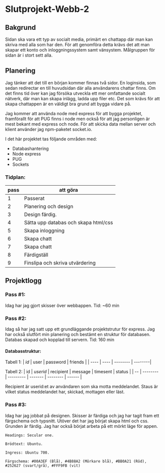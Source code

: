 # Slutprojekt-Webb-2

## __Bakgrund__
Sidan ska vara ett typ av socialt media, primärt en chattapp där man kan skriva med alla som har den. För att genomföra detta krävs det att man skapar ett konto och inloggningssystem samt vänsystem. Målgruppen för sidan är i stort sett alla.

## __Planering__
Jag tänker att det till en början kommer finnas två sidor. En loginsida, som sedan redirectar en till huvudsidan där alla användarens chattar finns. Om det finns tid över kan jag försöka utveckla ett mer omfattande socialt nätverk, där man kan skapa inlägg, ladda upp filer etc. Det som krävs för att skapa chattappen är en väldigt bra grund att bygga vidare på.

Jag kommer att använda node med express för att bygga projektet, framförallt för att PUG finns i node men också för att jag personligen är mest bekant med express och node. För att skicka data mellan server och klient använder jag npm-paketet socket.io.

I det här projektet tas följande områden med:

* Databashantering
* Node express
* PUG
* Sockets

### Tidplan:
| pass | att göra |
| ---- | -------- |
| 1 | Passerat |
| 2 | Planering och design |
| 3 | Design färdig.|
| 4 | Sätta upp databas och skapa html/css |
| 5 | Skapa inloggning |
| 6 | Skapa chatt |
| 7 | Skapa chatt |
| 8 | Färdigställ |
| 9 | Finslipa och skriva utvärdering |

## __Projektlogg__

### Pass #1:
Idag har jag gjort skisser över webbappen.
Tid: ~60 min

### Pass #2:
Idag så har jag satt upp ett grundläggande projektstrutur för express. Jag har också slutfört min planering och bestämt en struktur för databasen. Databas skapad och kopplad till servern.
Tid: 160 min

#### Databasstruktur:

Tabell 1:
| *id* | user | password | friends |
| ---- | ---- | -------- | --------|

Tabell 2:
| id | *userid* | recipient | message | timesent | status |
| -- | -------- | --------- | ------- | -------- | ------ |

Recipient är userid:et av användaren som ska motta meddelandet.
Staus är vilket status meddelandet har, skickad, mottagen eller läst.

### Pass #3:
Idag har jag jobbat på designen. Skisser är färdiga och jag har tagit fram ett färgschema och typsnitt. Utöver det har jag börjat skapa html och css. Grunden är färdig. Jag har också börjat arbeta på ett mörkt läge för appen.
```
Headings: Secular one.

Brödtext: Ubuntu.

Ingress: Ubuntu 700.

Färgschema: #00A3EF (Blå), #4B88A2 (Mörkare blå), #BB0A21 (Röd), #252627 (svart/grå), #FFF9FB (vit)
```







